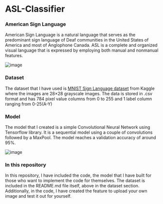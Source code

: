 # ASL-Classifier

### American Sign Language
American Sign Language is a natural language that serves as the predominant sign language of Deaf communities in the United States of America and most of Anglophone Canada. ASL is a complete and organized visual language that is expressed by employing both manual and nonmanual features.

![image](https://github.com/Soham-Wadekar/ASL-Classifier/assets/108048367/a25898e2-75e4-4fda-9680-46c902250b9a)

### Dataset
The dataset that I have used is [MNIST Sign Language dataset](https://www.kaggle.com/datasets/datamunge/sign-language-mnist) from Kaggle where the images are 28×28 grayscale images. The data is stored in .csv format and has 784 pixel value columns from 0 to 255 and 1 label column ranging from 0-25(A-Y)

### Model
The model that I created is a simple Convolutional Neural Network using Tensorflow library. It is a sequential model using a couple of convolutions followed by a MaxPool. The model reaches a validation accuracy of around 95%.

![image](https://github.com/Soham-Wadekar/ASL-Classifier/assets/108048367/fd053b2c-cb9e-497e-9f27-0272596bc8b8)

### In this repository
In this repository, I have included the code, the model that I have built for those who want to implement the code for themselves. The dataset is included in the README.md file itself, above in the dataset section. Additionally, in the code, I have created the feature to upload your own image and test it out for yourself.
